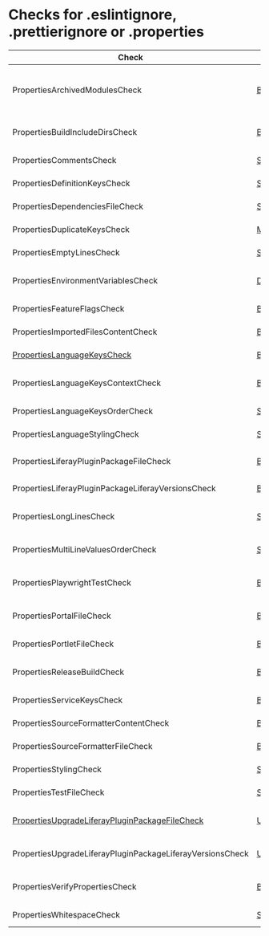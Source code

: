 # Checks for .eslintignore, .prettierignore or .properties

Check | Category | Description
----- | -------- | -----------
PropertiesArchivedModulesCheck | [Bug Prevention](bug_prevention_checks.markdown#bug-prevention-checks) | Finds `test.batch.class.names.includes` property value pointing to archived modules in `test.properties`. |
PropertiesBuildIncludeDirsCheck | [Bug Prevention](bug_prevention_checks.markdown#bug-prevention-checks) | Verifies property value of `build.include.dirs` in `build.properties`. |
PropertiesCommentsCheck | [Styling](styling_checks.markdown#styling-checks) | Validates comments in `.properties` files. |
PropertiesDefinitionKeysCheck | [Styling](styling_checks.markdown#styling-checks) | Sorts definition keys in `liferay-plugin-package.properties` file. |
PropertiesDependenciesFileCheck | [Styling](styling_checks.markdown#styling-checks) | Sorts the properties in `dependencies.properties` file. |
PropertiesDuplicateKeysCheck | [Miscellaneous](miscellaneous_checks.markdown#miscellaneous-checks) | Checks for duplicate property keys. |
PropertiesEmptyLinesCheck | [Styling](styling_checks.markdown#styling-checks) | Finds missing and unnecessary empty lines. |
PropertiesEnvironmentVariablesCheck | [Documentation](documentation_checks.markdown#documentation-checks) | Verifies that the environment property in the documentation matches the property name. |
PropertiesFeatureFlagsCheck | [Bug Prevention](bug_prevention_checks.markdown#bug-prevention-checks) | Generate feature flags in `portal.properties` file. |
PropertiesImportedFilesContentCheck | [Bug Prevention](bug_prevention_checks.markdown#bug-prevention-checks) | Performs several checks on `imported-files.properties` file. |
[PropertiesLanguageKeysCheck](check/properties_language_keys_check.markdown#propertieslanguagekeyscheck) | [Bug Prevention](bug_prevention_checks.markdown#bug-prevention-checks) | Checks that there is no HTML markup in language keys. |
PropertiesLanguageKeysContextCheck | [Bug Prevention](bug_prevention_checks.markdown#bug-prevention-checks) | Checks if the language keys include a word of context to indicate specific meaning. |
PropertiesLanguageKeysOrderCheck | [Styling](styling_checks.markdown#styling-checks) | Sort language keys in `Language.properties` file. |
PropertiesLanguageStylingCheck | [Styling](styling_checks.markdown#styling-checks) | Applies rules to enforce consistency in code style. |
PropertiesLiferayPluginPackageFileCheck | [Bug Prevention](bug_prevention_checks.markdown#bug-prevention-checks) | Performs several checks on `liferay-plugin-package.properties` file. |
PropertiesLiferayPluginPackageLiferayVersionsCheck | [Bug Prevention](bug_prevention_checks.markdown#bug-prevention-checks) | Validates the version in `liferay-plugin-package.properties` file. |
PropertiesLongLinesCheck | [Styling](styling_checks.markdown#styling-checks) | Finds lines that are longer than the specified maximum line length. |
PropertiesMultiLineValuesOrderCheck | [Styling](styling_checks.markdown#styling-checks) | Verifies that property with multiple values is not on a single line. |
PropertiesPlaywrightTestCheck | [Bug Prevention](bug_prevention_checks.markdown#bug-prevention-checks) | Performs several checks on `test.properties` for Playwright test. |
PropertiesPortalFileCheck | [Bug Prevention](bug_prevention_checks.markdown#bug-prevention-checks) | Performs several checks on `portal.properties` or `portal-*.properties` file. |
PropertiesPortletFileCheck | [Bug Prevention](bug_prevention_checks.markdown#bug-prevention-checks) | Performs several checks on `portlet.properties` file. |
PropertiesReleaseBuildCheck | [Bug Prevention](bug_prevention_checks.markdown#bug-prevention-checks) | Verifies that the information in `release.properties` matches the information in `ReleaseInfo.java`. |
PropertiesServiceKeysCheck | [Bug Prevention](bug_prevention_checks.markdown#bug-prevention-checks) | Finds usage of legacy properties in `service.properties`. |
PropertiesSourceFormatterContentCheck | [Bug Prevention](bug_prevention_checks.markdown#bug-prevention-checks) | Performs several checks on `source-formatter.properties` file. |
PropertiesSourceFormatterFileCheck | [Bug Prevention](bug_prevention_checks.markdown#bug-prevention-checks) | Performs several checks on `source-formatter.properties` file. |
PropertiesStylingCheck | [Styling](styling_checks.markdown#styling-checks) | Applies rules to enforce consistency in code style. |
PropertiesTestFileCheck | [Styling](styling_checks.markdown#styling-checks) | Checks the order of properties in `test.properties` file. |
[PropertiesUpgradeLiferayPluginPackageFileCheck](check/properties_upgrade_liferay_plugin_package_file_check.markdown#propertiesupgradeliferaypluginpackagefilecheck) | [Upgrade](upgrade_checks.markdown#upgrade-checks) | Performs several upgrade checks in `liferay-plugin-package.properties` file. |
PropertiesUpgradeLiferayPluginPackageLiferayVersionsCheck | [Upgrade](upgrade_checks.markdown#upgrade-checks) | Validates and upgrades the version in `liferay-plugin-package.properties` file. |
PropertiesVerifyPropertiesCheck | [Bug Prevention](bug_prevention_checks.markdown#bug-prevention-checks) | Finds usage of legacy properties in `portal.properties` or `system.properties`. |
PropertiesWhitespaceCheck | [Styling](styling_checks.markdown#styling-checks) | Finds missing and unnecessary whitespace in `.properties` files. |